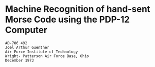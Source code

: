 Machine Recognition of hand-sent Morse Code using the PDP-12 Computer
===

```
AD-786 492
Joel Arthur Guenther
Air Force Institute of Technology
Wright- Patterson Air Force Base, Ohio
December 1973
```
